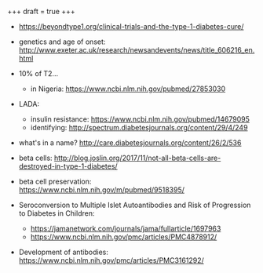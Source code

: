 +++
draft = true
+++

* https://beyondtype1.org/clinical-trials-and-the-type-1-diabetes-cure/
* genetics and age of onset: http://www.exeter.ac.uk/research/newsandevents/news/title_606216_en.html

* 10% of T2...
  * in Nigeria: https://www.ncbi.nlm.nih.gov/pubmed/27853030

* LADA:
  * insulin resistance: https://www.ncbi.nlm.nih.gov/pubmed/14679095
  * identifying: http://spectrum.diabetesjournals.org/content/29/4/249

* what's in a name? http://care.diabetesjournals.org/content/26/2/536

* beta cells: http://blog.joslin.org/2017/11/not-all-beta-cells-are-destroyed-in-type-1-diabetes/

* beta cell preservation: https://www.ncbi.nlm.nih.gov/m/pubmed/9518395/

* Seroconversion to Multiple Islet Autoantibodies and Risk of Progression to Diabetes in Children:
  * https://jamanetwork.com/journals/jama/fullarticle/1697963
  * https://www.ncbi.nlm.nih.gov/pmc/articles/PMC4878912/
* Development of antibodies: https://www.ncbi.nlm.nih.gov/pmc/articles/PMC3161292/

